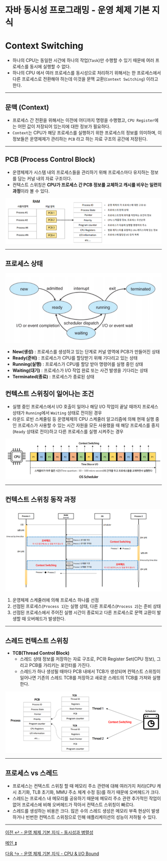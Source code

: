# 자바 동시성 프로그래밍 - 운영 체제 기본 지식

# Context Switching

- 하나의 CPU는 동일한 시간에 하나의 작업(`Task`)만 수행할 수 있기 때문에 여러 프로세스를 동시에 실행할 수 없다.
- 하나의 CPU 에서 여러 프로세스를 동시성으로 처리하기 위해서는 한 프로세스에서 다른 프로세스로 전환해야 하는데 이것을 문맥 교환(`Context Switching`) 이라고 한다.

---

## 문맥 (Context)

- 프로세스 간 전환을 위해서는 이전에 어디까지 명령을 수행했고, `CPU Register`에는 어떤 값이 저장되어 있는지에 대한 정보가 필요하다.
- `Context`는 CPU가 해당 프로세스를 실행하기 위한 프로세스의 정보를 의미하며, 이 정보들은 운영체제가 관리하는 `PCB` 라고 하는 자료 구조의 공간에 저장된다.

---

## PCB (Process Control Block)

- 운영체제가 시스템 내의 프로세스들을 관리하기 위해 프로세스마다 유지하는 정보를 담는 커널 내의 자료 구조이다.
- 컨텍스트 스위칭은 **CPU가 프로세스 간 PCB 정보를 교체하고 캐시를 비우는 일련의 과정**이라 볼 수 있다.

![img_13.png](image/img_13.png)

---

## 프로세스 상태

![img_14.png](image/img_14.png)

- **New(생성)** : 프로세스를 생성하고 있는 단계로 커널 영역에 PCB가 만들어진 상태
- **Ready(준비)** : 프로세스가 CPU를 할당받기 위해 기다리고 있는 상태
- **Running(실행)** : 프로세스가 CPU를 할당 받아 명령어를 실행 중인 상태
- **Waiting(대기)** : 프로세스가 I/O 작업 완료 또는 사건 발생을 기다리는 상태
- **Terminated(종료)** : 프로세스가 종료된 상태

## 컨텍스트 스위칭이 일어나는 조건

- 실행 중인 프로세스에서 I/O 호출이 일어나 해당 I/O 작업이 끝날 때까지 프로세스 상태가 `Running`에서 `Waiting` 상태로 전이된 경우
- 라운드 로빈 스케줄링 등 운영체제의 CPU 스케줄러 알고리즘에 의해 현재 실행 중인 프로세스가 사용할 수 있는 시간 자원을 모든 사용했을 때
    해당 프로세스를 중지(`Ready` 상태로 전이)하고 다른 프로세스를 실행 시켜주는 경우

![img_15.png](image/img_15.png)

---

## 컨텍스트 스위칭 동작 과정

![img_16.png](image/img_16.png)

1. 운영체제 스케줄러에 의해 프로세스 하나를 선점
2. 선점된 프로세스(`Process 1`)는 실행 상태, 다른 프로세스(`Process 2`)는 준비 상태
3. 선점된 프로세스에서 주어진 실행 시간이 종료되고 다른 프로세스로 문맥 교환이 발생할 때 오버헤드가 발생한다.

---

## 스레드 컨텍스트 스위칭

- **TCB(Thread Control Block)**
  - 스레드 상태 정보를 저장하는 자료 구조로, PC와 Register Set(CPU 정보), 그리고 PCB를 가리키는 포인터를 가진다.
  - 스레드가 하나 생성될 때마다 PCB 내에서 TCB가 생성되며 컨텍스트 스위칭이 일어나면 기존의 스레드 TCB를 저장하고 새로운 스레드의 TCB를 가져와 실행한다.

![img_17.png](image/img_17.png)

---

## 프로세스 vs 스레드

- 프로세스는 컨텍스트 스위칭 할 때 메모리 주소 관련에 대해 여러가지 처리(CPU 캐시 초기화, TLB 초기화, MMU 주소 체계 수정 등)를 하기 때문에 오버헤드가 크다.
- 스레드는 프로세스 내 메모리를 공유하기 때문에 메모리 주소 관련 추가적인 작업이 없어 프로세스에 비해 오버헤드가 작아서 컨텍스트 스위칭이 빠르다.
- 스레드를 생성하는 비용은 크다. 많은 수의 스레드 생성은 메모리 부족 현상이 발생하거나 빈번한 컨텍스트 스위칭으로 인해 애플리케이션의 성능이 저하될 수 있다.




---

[이전 ↩️ - 운영 체제 기본 지식 - 동시성과 병렬성]()

[메인 ⏫](https://github.com/genesis12345678/TIL/blob/main/Java/reactive/Main.md)

[다음 ↪️ - 운영 체제 기본 지식 - CPU & I/O Bound]()